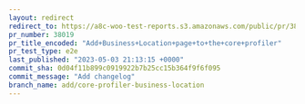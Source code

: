 ```yaml
---
layout: redirect
redirect_to: https://a8c-woo-test-reports.s3.amazonaws.com/public/pr/38019/e2e/index.html
pr_number: 38019
pr_title_encoded: "Add+Business+Location+page+to+the+core+profiler"
pr_test_type: e2e
last_published: "2023-05-03 21:13:15 +0000"
commit_sha: 0d04f11b899c0919922b7b25cc15b364f9f6f095
commit_message: "Add changelog"
branch_name: add/core-profiler-business-location
---
```

